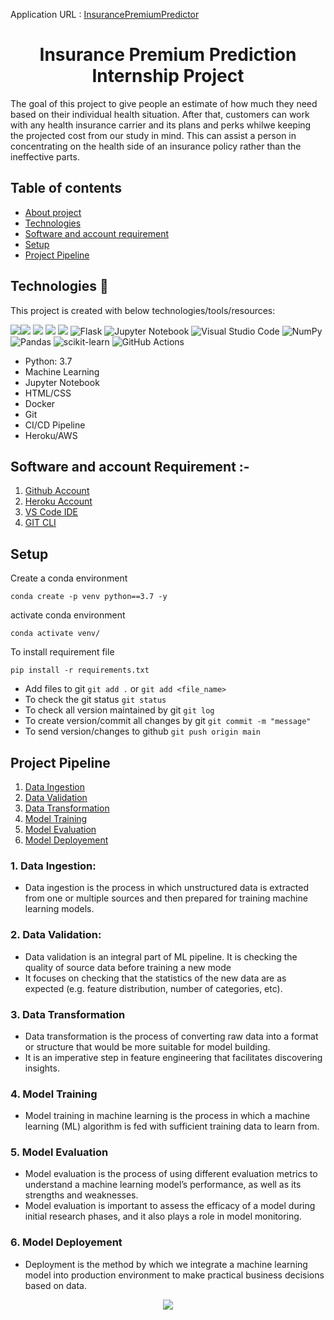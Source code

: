 Application URL : [InsurancePremiumPredictor](https://ml-regressor-insurance.herokuapp.com/)


<h1 align="center"> Insurance Premium Prediction Internship Project </h1>
The goal of this project to give people an estimate of how much they need based on their individual health situation. After that, customers can work with any health insurance carrier and its plans and perks whilwe keeping the projected cost from our study in mind. This can assist a person in concentrating on the health side of an insurance policy rather than the ineffective parts.


## Table of contents
* [About project](#about-project)
* [Technologies](#technologies)
* [Software and account requirement](#software-and-account-requirement)
* [Setup](#setup)
* [Project Pipeline](#project-pipeline)
<!-- * [License](#license) -->




## Technologies 💙
This project is created with below technologies/tools/resources:

<img src="https://img.shields.io/badge/Python-3776AB?style=for-the-badge&logo=python&logoColor=white" /><img src="https://img.shields.io/badge/Heroku-430098?style=for-the-badge&logo=heroku&logoColor=white" /> <img src="https://img.shields.io/badge/Docker-2CA5E0?style=for-the-badge&logo=docker&logoColor=white"> <img src="https://img.shields.io/badge/Git-F05032?style=for-the-badge&logo=git&logoColor=white"> <img src="https://img.shields.io/badge/GitHub-100000?style=for-the-badge&logo=github&logoColor=white"> 
![Flask](https://img.shields.io/badge/flask-%23000.svg?style=for-the-badge&logo=flask&logoColor=white)
![Jupyter Notebook](https://img.shields.io/badge/jupyter-%23FA0F00.svg?style=for-the-badge&logo=jupyter&logoColor=white)
![Visual Studio Code](https://img.shields.io/badge/Visual%20Studio%20Code-0078d7.svg?style=for-the-badge&logo=visual-studio-code&logoColor=white)
![NumPy](https://img.shields.io/badge/numpy-%23013243.svg?style=for-the-badge&logo=numpy&logoColor=white)
![Pandas](https://img.shields.io/badge/pandas-%23150458.svg?style=for-the-badge&logo=pandas&logoColor=white)
![scikit-learn](https://img.shields.io/badge/scikit--learn-%23F7931E.svg?style=for-the-badge&logo=scikit-learn&logoColor=white)
![GitHub Actions](https://img.shields.io/badge/githubactions-%232671E5.svg?style=for-the-badge&logo=githubactions&logoColor=white)

* Python: 3.7
* Machine Learning
* Jupyter Notebook
* HTML/CSS
* Docker
* Git
* CI/CD Pipeline
* Heroku/AWS


## Software and account Requirement :-
1. [Github Account](https://github.com/)
2. [Heroku Account](https://id.heroku.com/login)
3. [VS Code IDE](https://code.visualstudio.com/download)
4. [GIT CLI](https://git-scm.com/downloads)


## Setup
Create a conda environment
```
conda create -p venv python==3.7 -y
```

activate conda environment
```
conda activate venv/
```

To install requirement file
```
pip install -r requirements.txt
```

* Add files to git  `git add .` or  `git add <file_name>`    
* To check the git status  `git status`    
* To check all version maintained by git  `git log`    
* To create version/commit all changes by git  `git commit -m "message"`    
* To send version/changes to github  `git push origin main`    


## Project Pipeline
1. [Data Ingestion](#1-data-ingestion)
2. [Data Validation](#2-data-validation)
3. [Data Transformation](#3-data-transformation)
4. [Model Training](#4-model-training)
5. [Model Evaluation](#5-model-evaluation)
6. [Model Deployement](#6-model-deployement)

### 1. Data Ingestion: 
* Data ingestion is the process in which unstructured data is extracted from one or multiple sources and then prepared for training machine learning models.

### 2. Data Validation:
* Data validation is an integral part of ML pipeline. It is checking the quality of source data before training a new mode
* It focuses on checking that the statistics of the new data are as expected (e.g. feature distribution, number of categories, etc). 

### 3. Data Transformation 
* Data transformation is the process of converting raw data into a format or structure that would be more suitable for model building.
* It is an imperative step in feature engineering that facilitates discovering insights.

### 4. Model Training
* Model training in machine learning is the process in which a machine learning (ML) algorithm is fed with sufficient training data to learn from.

### 5. Model Evaluation
* Model evaluation is the process of using different evaluation metrics to understand a machine learning model’s performance, as well as its strengths and weaknesses.
* Model evaluation is important to assess the efficacy of a model during initial research phases, and it also plays a role in model monitoring.

### 6. Model Deployement
* Deployment is the method by which we integrate a machine learning model into production environment to make practical business decisions based on data. 


<p align="center">
  <img src="https://lh5.googleusercontent.com/49NljwFVuPL1zR5z6rrBsLh8fEQBDTLCmG9Z9xScq1sLWdtR89KhtKS702hUDN566WIE42eems8Fb_y0jbb6N7Cv-noJ_W3pt7JDlblCE_0POna1AUAZ6aSNERqPC9nfMFrXL8g"/>

